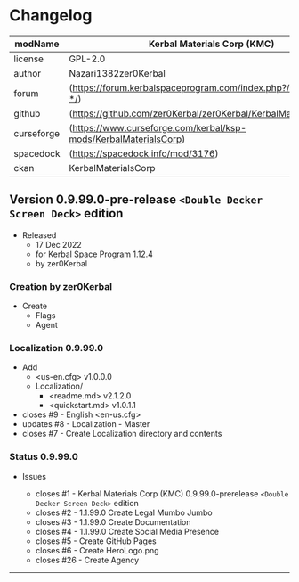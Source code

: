 # Changelog  
  
| modName    | Kerbal Materials Corp (KMC)                                       |
| ---------- | ----------------------------------------------------------------- |
| license    | GPL-2.0                                                           |
| author     | Nazari1382zer0Kerbal                                              |
| forum      | (https://forum.kerbalspaceprogram.com/index.php?/topic/211123-*/) |
| github     | (https://github.com/zer0Kerbal/zer0Kerbal/KerbalMaterialsCorp)    |
| curseforge | (https://www.curseforge.com/kerbal/ksp-mods/KerbalMaterialsCorp)  |
| spacedock  | (https://spacedock.info/mod/3176)                                 |
| ckan       | KerbalMaterialsCorp                                               |

## Version 0.9.99.0-pre-release `<Double Decker Screen Deck>` edition

* Released
  * 17 Dec 2022
  * for Kerbal Space Program 1.12.4
  * by zer0Kerbal

### Creation by zer0Kerbal

* Create
  * Flags
  * Agent

### Localization 0.9.99.0

* Add
  * <us-en.cfg> v1.0.0.0
  * Localization/
    * <readme.md> v2.1.2.0
    * <quickstart.md>  v1.0.1.1
* closes #9 - English <en-us.cfg>
* updates #8 - Localization - Master
* closes #7 - Create Localization directory and contents

### Status 0.9.99.0

* Issues

  * closes #1 - Kerbal Materials Corp (KMC) 0.9.99.0-prerelease `<Double Decker Screen Deck>` edition
  * closes #2 - 1.1.99.0 Create Legal Mumbo Jumbo
  * closes #3 - 1.1.99.0 Create Documentation
  * closes #4 - 1.1.99.0 Create Social Media Presence
  * closes #5 - Create GitHub Pages
  * closes #6 - Create HeroLogo.png
  * closes #26 - Create Agency

---
